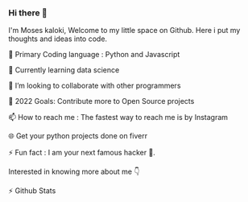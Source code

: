 ### Hi there 👋

I'm Moses kaloki,
Welcome to my little space on Github. Here i put my thoughts and ideas into code.

🔭 Primary Coding language : Python and Javascript

🌱 Currently learning data science

👯 I’m looking to collaborate with other programmers

🥅 2022 Goals: Contribute more to Open Source projects

📫 How to reach me : The fastest way to reach me is by Instagram

🌐 Get your python projects done on fiverr

⚡ Fun fact : I am your next famous hacker 🤣.

Interested in knowing more about me 👇

⚡ Github Stats
